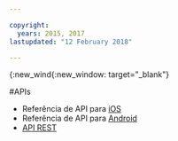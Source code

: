 ```yaml
---

copyright:
  years: 2015, 2017
lastupdated: "12 February 2018"

---
```


{:new_wind{:new_window: target="_blank"}

#APIs

 - Referência de API para [iOS](http://ibm-bluemix-mobile-services.github.io/API-docs/client-SDK/BMSPush/Swift/index.html)
 - Referência de API para [Android](https://www.javadoc.io/doc/com.ibm.mobilefirstplatform.clientsdk.android/push/3.6.1)
 - [API REST](https://imfpush.ng.bluemix.net/imfpush/) 
